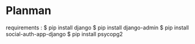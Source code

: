 # Planman
requirements :
$ pip install django
$ pip install django-admin
$ pip install social-auth-app-django
$ pip install psycopg2